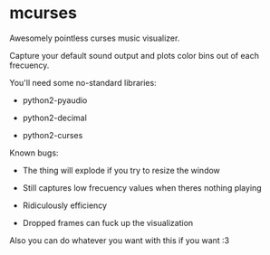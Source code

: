 mcurses
=======

Awesomely pointless curses music visualizer.

Capture your default sound output and plots color bins out of each frecuency.

You'll need some no-standard libraries:
- python2-pyaudio

- python2-decimal

- python2-curses

Known bugs:

- The thing will explode if you try to resize the window

- Still captures low frecuency values when theres nothing playing 

- Ridiculously efficiency

- Dropped frames can fuck up the visualization


Also you can do whatever you want with this if you want :3


